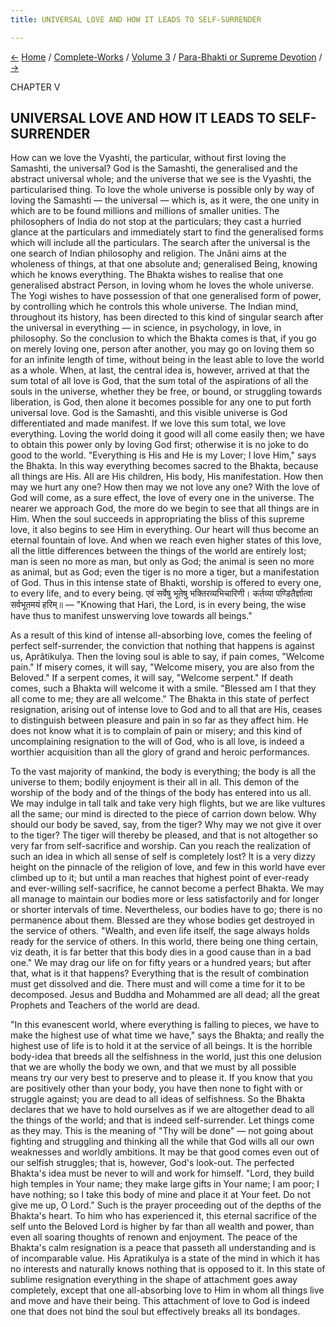 ```yaml
---
title: UNIVERSAL LOVE AND HOW IT LEADS TO SELF-SURRENDER

---
```

<div>

[←](the_forms_of_love-manifestation.htm) [Home](../../../index.htm) /
[Complete-Works](../../complete_works.htm) / [Volume
3](../volume_3_contents.htm) / [Para-Bhakti or Supreme
Devotion](para-bhakti_or_supreme_devotion_contents.htm)
/ [→](the_higher_knowledge.htm)

  

CHAPTER V

## UNIVERSAL LOVE AND HOW IT LEADS TO SELF-SURRENDER

How can we love the Vyashti, the particular, without first loving the
Samashti, the universal? God is the Samashti, the generalised and the
abstract universal whole; and the universe that we see is the Vyashti,
the particularised thing. To love the whole universe is possible only by
way of loving the Samashti — the universal — which is, as it were, the
one unity in which are to be found millions and millions of smaller
unities. The philosophers of India do not stop at the particulars; they
cast a hurried glance at the particulars and immediately start to find
the generalised forms which will include all the particulars. The search
after the universal is the one search of Indian philosophy and religion.
The Jnâni aims at the wholeness of things, at that one absolute and;
generalised Being, knowing which he knows everything. The Bhakta wishes
to realise that one generalised abstract Person, in loving whom he loves
the whole universe. The Yogi wishes to have possession of that one
generalised form of power, by controlling which he controls this whole
universe. The Indian mind, throughout its history, has been directed to
this kind of singular search after the universal in everything — in
science, in psychology, in love, in philosophy. So the conclusion to
which the Bhakta comes is that, if you go on merely loving one, person
after another, you may go on loving them so for an infinite length of
time, without being in the least able to love the world as a whole.
When, at last, the central idea is, however, arrived at that the sum
total of all love is God, that the sum total of the aspirations of all
the souls in the universe, whether they be free, or bound, or struggling
towards liberation, is God, then alone it becomes possible for any one
to put forth universal love. God is the Samashti, and this visible
universe is God differentiated and made manifest. If we love this sum
total, we love everything. Loving the world doing it good will all come
easily then; we have to obtain this power only by loving God first;
otherwise it is no joke to do good to the world. "Everything is His and
He is my Lover; I love Him," says the Bhakta. In this way everything
becomes sacred to the Bhakta, because all things are His. All are His
children, His body, His manifestation. How then may we hurt any one? How
then may we not love any one? With the love of God will come, as a sure
effect, the love of every one in the universe. The nearer we approach
God, the more do we begin to see that all things are in Him. When the
soul succeeds in appropriating the bliss of this supreme love, it also
begins to see Him in everything. Our heart will thus become an eternal
fountain of love. And when we reach even higher states of this love, all
the little differences between the things of the world are entirely
lost; man is seen no more as man, but only as God; the animal is seen no
more as animal, but as God; even the tiger is no more a tiger, but a
manifestation of God. Thus in this intense state of Bhakti, worship is
offered to every one, to every life, and to every being. एवं सर्वेषु
भूतेषु भक्तिरव्यभिचारिणी। कर्तव्या पण्डितैर्ज्ञात्वा सर्वभूतमयं हरिम्॥ —
"Knowing that Hari, the Lord, is in every being, the wise have thus to
manifest unswerving love towards all beings."

As a result of this kind of intense all-absorbing love, comes the
feeling of perfect self-surrender, the conviction that nothing that
happens is against us, Aprâtikulya. Then the loving soul is able to say,
if pain comes, "Welcome pain." If misery comes, it will say, "Welcome
misery, you are also from the Beloved." If a serpent comes, it will say,
"Welcome serpent." If death comes, such a Bhakta will welcome it with a
smile. "Blessed am I that they all come to me; they are all welcome."
The Bhakta in this state of perfect resignation, arising out of intense
love to God and to all that are His, ceases to distinguish between
pleasure and pain in so far as they affect him. He does not know what it
is to complain of pain or misery; and this kind of uncomplaining
resignation to the will of God, who is all love, is indeed a worthier
acquisition than all the glory of grand and heroic performances.

To the vast majority of mankind, the body is everything; the body is all
the universe to them; bodily enjoyment is their all in all. This demon
of the worship of the body and of the things of the body has entered
into us all. We may indulge in tall talk and take very high flights, but
we are like vultures all the same; our mind is directed to the piece of
carrion down below. Why should our body be saved, say, from the tiger?
Why may we not give it over to the tiger? The tiger will thereby be
pleased, and that is not altogether so very far from self-sacrifice and
worship. Can you reach the realization of such an idea in which all
sense of self is completely lost? It is a very dizzy height on the
pinnacle of the religion of love, and few in this world have ever
climbed up to it; but until a man reaches that highest point of
ever-ready and ever-willing self-sacrifice, he cannot become a perfect
Bhakta. We may all manage to maintain our bodies more or less
satisfactorily and for longer or shorter intervals of time.
Nevertheless, our bodies have to go; there is no permanence about them.
Blessed are they whose bodies get destroyed in the service of others.
"Wealth, and even life itself, the sage always holds ready for the
service of others. In this world, there being one thing certain, viz
death, it is far better that this body dies in a good cause than in a
bad one." We may drag our life on for fifty years or a hundred years;
but after that, what is it that happens? Everything that is the result
of combination must get dissolved and die. There must and will come a
time for it to be decomposed. Jesus and Buddha and Mohammed are all
dead; all the great Prophets and Teachers of the world are dead.

"In this evanescent world, where everything is falling to pieces, we
have to make the highest use of what time we have," says the Bhakta; and
really the highest use of life is to hold it at the service of all
beings. It is the horrible body-idea that breeds all the selfishness in
the world, just this one delusion that we are wholly the body we own,
and that we must by all possible means try our very best to preserve and
to please it. If you know that you are positively other than your body,
you have then none to fight with or struggle against; you are dead to
all ideas of selfishness. So the Bhakta declares that we have to hold
ourselves as if we are altogether dead to all the things of the world;
and that is indeed self-surrender. Let things come as they may. This is
the meaning of "Thy will be done" — not going about fighting and
struggling and thinking all the while that God wills all our own
weaknesses and worldly ambitions. It may be that good comes even out of
our selfish struggles; that is, however, God's look-out. The perfected
Bhakta's idea must be never to will and work for himself. "Lord, they
build high temples in Your name; they make large gifts in Your name; I
am poor; I have nothing; so I take this body of mine and place it at
Your feet. Do not give me up, O Lord." Such is the prayer proceeding out
of the depths of the Bhakta's heart. To him who has experienced it, this
eternal sacrifice of the self unto the Beloved Lord is higher by far
than all wealth and power, than even all soaring thoughts of renown and
enjoyment. The peace of the Bhakta's calm resignation is a peace that
passeth all understanding and is of incomparable value. His Apratikulya
is a state of the mind in which it has no interests and naturally knows
nothing that is opposed to it. In this state of sublime resignation
everything in the shape of attachment goes away completely, except that
one all-absorbing love to Him in whom all things live and move and have
their being. This attachment of love to God is indeed one that does not
bind the soul but effectively breaks all its bondages.

</div>
